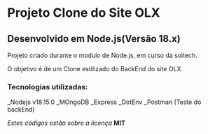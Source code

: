 # Projeto Clone do Site OLX


## Desenvolvido em Node.js(Versão 18.x)

Projeto criado durante o modulo de Node.js, em curso da soitech.

O objetivo é de um Clone estilizado do BackEnd do site OLX.

### Tecnologias utilizadas:

_Nodejs v18.15.0
_MOngoDB
_Express
_DotEnv
_Postman (Teste do backEnd)

_Estes códigos estão sobre a licença_ **MIT**
